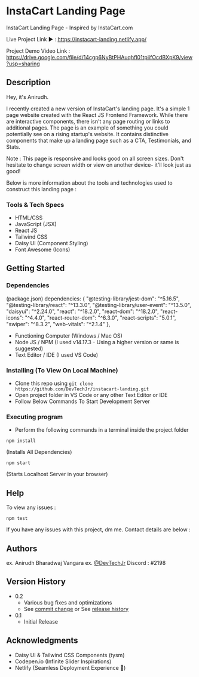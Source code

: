 # InstaCart Landing Page

InstaCart Landing Page - Inspired by InstaCart.com

Live Project Link ▶️ : https://instacart-landing.netlify.app/

Project Demo Video Link : https://drive.google.com/file/d/14cgp6NyBtPHAuqhfl01tpiifOcdBXpK9/view?usp=sharing

## Description

Hey, it's Anirudh. 

I recently created a new version of InstaCart's landing page. It's a simple 1 page website created with the React JS Frontend Framework. While there are interactive components, there isn't any page routing or links to additional pages. The page is an example of something you could potentially see on a rising startup's website. It contains distinctive components that make up a landing page such as a CTA, Testimonials, and Stats.

Note : This page is responsive and looks good on all screen sizes. Don't hesitate to change screen width or view on another device- it'll look just as good!

Below is more information about the tools and technologies used to construct this landing page :

### Tools & Tech Specs

* HTML/CSS
* JavaScript (JSX)
* React JS
* Tailwind CSS
* Daisy UI (Component Styling)
* Font Awesome (Icons)

## Getting Started

### Dependencies

(package.json)
dependencies: {
    "@testing-library/jest-dom": "^5.16.5",
    "@testing-library/react": "^13.3.0",
    "@testing-library/user-event": "^13.5.0",
    "daisyui": "^2.24.0",
    "react": "^18.2.0",
    "react-dom": "^18.2.0",
    "react-icons": "^4.4.0",
    "react-router-dom": "^6.3.0",
    "react-scripts": "5.0.1",
    "swiper": "^8.3.2",
    "web-vitals": "^2.1.4"
  },

* Functioning Computer (Windows / Mac OS)
* Node JS / NPM (I used v14.17.3 - Using a higher version or same is suggested)
* Text Editor / IDE (I used VS Code)


### Installing (To View On Local Machine)

* Clone this repo using ``` git clone https://github.com/DevTechJr/instacart-landing.git ```
* Open project folder in VS Code or any other Text Editor or IDE
* Follow Below Commands To Start Development Server

### Executing program

* Perform the following commands in a terminal inside the project folder
```
npm install
```
(Installs All Dependencies)
```
npm start
```
(Starts Localhost Server in your browser)
## Help

To view any issues :
```
npm test
```

If you have any issues with this project, dm me. Contact details are below :

## Authors

ex. Anirudh Bharadwaj Vangara
ex. [@DevTechJr](https://github.com/DevTechJr)
Discord : <Ani />#2198


## Version History

* 0.2
    * Various bug fixes and optimizations
    * See [commit change]() or See [release history]()
* 0.1
    * Initial Release


## Acknowledgments

* Daisy UI & Tailwind CSS Components (tysm)
* Codepen.io (Infinite Slider Inspirations)
* Netlify (Seamless Deployment Experience 🙏)

